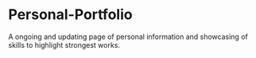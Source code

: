 # Personal-Portfolio
A ongoing and updating page of personal information and showcasing of skills to highlight strongest works.
